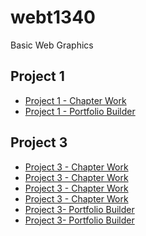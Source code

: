 # webt1340
Basic Web Graphics
<h2>Project 1</h2>
<ul>
<li><a href="WEB1340/tournamenticons.ai">Project 1 - Chapter Work</a></li>
<li><a href="WEBT1340/icons (1).ai">Project 1 - Portfolio Builder</a></li>
</ul>

<h2>Project 3</h2>
<ul>
<li><a href="WEBT1340/Project1/zooicons.ai">Project 3 - Chapter Work</a></li>

<li><a href="WEBT1340/zooicons.ai">Project 3 - Chapter Work</a></li>
<li><a href="WEBT1340/cincinnatiZoo.ai">Project 3 - Chapter Work</a></li>
<li><a href="WEBT1340/invitation.ai">Project 3 - Chapter Work</a></li>
<li><a href="WEBT1340/cafe-logo.ai">Project 3- Portfolio Builder</a></li>
<li><a href="WEBT1340/stationary (1).ai">Project 3- Portfolio Builder</a></li>

</ul>
